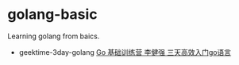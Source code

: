 # golang-basic

Learning golang from baics.

- geektime-3day-golang [Go 基础训练营 李健强
三天高效入门go语言](https://u.geekbang.org/lesson/201?article=414402)
